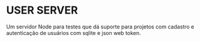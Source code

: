 # USER SERVER
Um servidor Node para testes que dá suporte para projetos com cadastro e autenticação de usuários com sqlite e json web token.